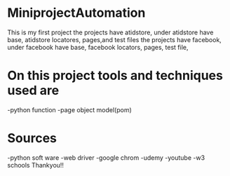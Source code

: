 # MiniprojectAutomation
This is my first project 
the projects have atidstore,
under atidstore have base, atidstore locatores, pages,and test files
the projects have facebook,
under facebook have base, facebook locators, pages, test file,
# On this project tools and techniques used are
-python function 
-page object model(pom)
# Sources
-python soft ware 
-web driver
-google chrom
-udemy
-youtube
-w3 schools
Thankyou!!
    
